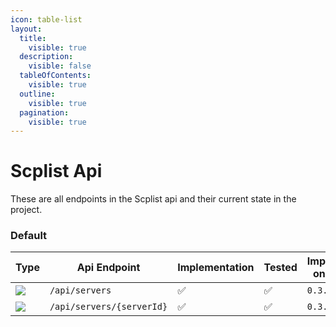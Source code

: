 ```yaml
---
icon: table-list
layout:
  title:
    visible: true
  description:
    visible: false
  tableOfContents:
    visible: true
  outline:
    visible: true
  pagination:
    visible: true
---
```


# Scplist Api

These are all endpoints in the Scplist api and their current state in the project.

### Default

| Type                                                                                 | Api Endpoint              | Implementation | Tested | Implemented on Version |
| ------------------------------------------------------------------------------------ | ------------------------- | -------------- | ------ | ---------------------- |
| ![](https://github.com/user-attachments/assets/a6e32603-d14e-4349-8858-ec892db67c39) | `/api/servers`            | ✅              | ✅      | `0.3.0`                |
| ![](https://github.com/user-attachments/assets/a6e32603-d14e-4349-8858-ec892db67c39) | `/api/servers/{serverId}` | ✅              | ✅      | `0.3.0`                |
